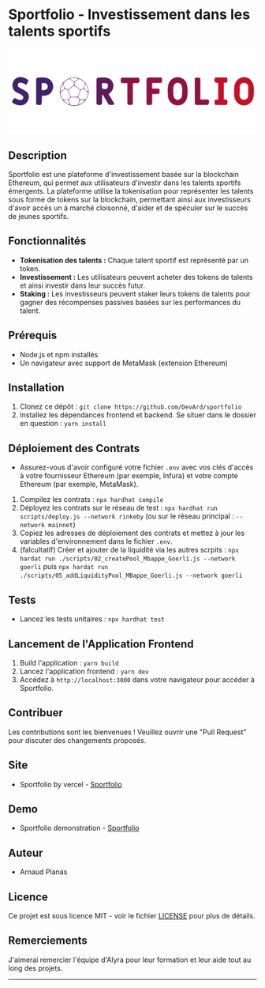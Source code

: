 # Sportfolio - Investissement dans les talents sportifs

![Logo de Sportfolio](./frontend/public/logo.png)

## Description

Sportfolio est une plateforme d'investissement basée sur la blockchain Ethereum, qui permet aux utilisateurs d'investir dans les talents sportifs émergents. La plateforme utilise la tokenisation pour représenter les talents sous forme de tokens sur la blockchain, permettant ainsi aux investisseurs d'avoir accès un à marché cloisonné, d'aider et de spéculer sur le succès de jeunes sportifs.

## Fonctionnalités

- **Tokenisation des talents :** Chaque talent sportif est représenté par un token.
- **Investissement :** Les utilisateurs peuvent acheter des tokens de talents et ainsi investir dans leur succès futur.
- **Staking :** Les investisseurs peuvent staker leurs tokens de talents pour gagner des récompenses passives basées sur les performances du talent.

## Prérequis

- Node.js et npm installés
- Un navigateur avec support de MetaMask (extension Ethereum)

## Installation

1. Clonez ce dépôt : `git clone https://github.com/DevArd/sportfolio`
2. Installez les dépendances frontend et backend. Se situer dans le dossier en question : `yarn install`

## Déploiement des Contrats

- Assurez-vous d'avoir configuré votre fichier `.env` avec vos clés d'accès à votre fournisseur Ethereum (par exemple, Infura) et votre compte Ethereum (par exemple, MetaMask).

1. Compilez les contrats : `npx hardhat compile`
2. Déployez les contrats sur le réseau de test : `npx hardhat run scripts/deploy.js --network rinkeby` (ou sur le réseau principal : `--network mainnet`)
3. Copiez les adresses de déploiement des contrats et mettez à jour les variables d'environnement dans le fichier `.env`.
4. (falcultatif) Créer et ajouter de la liquidité via les autres scrpits : `npx hardat run ./scripts/02_createPool_Mbappe_Goerli.js --network goerli` puis `npx hardat run ./scripts/05_addLiquidityPool_MBappe_Goerli.js --network goerli`

## Tests

- Lancez les tests unitaires : `npx hardhat test`

## Lancement de l'Application Frontend

1. Build l'application : `yarn build`
2. Lancez l'application frontend : `yarn dev`
3. Accédez à `http://localhost:3000` dans votre navigateur pour accéder à Sportfolio.

## Contribuer

Les contributions sont les bienvenues ! Veuillez ouvrir une "Pull Request" pour discuter des changements proposés.

## Site

- Sportfolio by vercel - [Sportfolio](https://sportfolio-drab.vercel.app/marketplace)

## Demo

- Sportfolio demonstration - [Sportfolio](https://www.loom.com/share/e5698ac97177495088a9e1b339675ecd)

## Auteur

- Arnaud Planas

## Licence

Ce projet est sous licence MIT - voir le fichier [LICENSE](LICENSE) pour plus de détails.

## Remerciements

J'aimerai remercier l'équipe d'Alyra pour leur formation et leur aide tout au long des projets.

---
